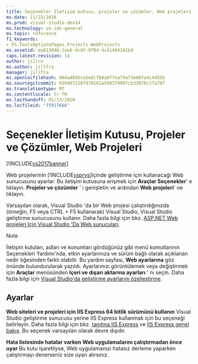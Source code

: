 ```yaml
---
title: Seçenekler Iletişim kutusu, projeler ve çözümler, Web projeleri | Microsoft Docs
ms.date: 11/15/2016
ms.prod: visual-studio-dev14
ms.technology: vs-ide-general
ms.topic: reference
f1_keywords:
- VS.ToolsOptionsPages.Projects.WebProjects
ms.assetid: ea813046-1ae6-4c9f-9784-dc41494101b9
caps.latest.revision: 14
author: jillre
ms.author: jillfra
manager: jillfra
ms.openlocfilehash: 90da4845ca5edcf68a977ea79a73e06fa4c4455b
ms.sourcegitcommit: 939407118f978162a590379997cb33076c57a707
ms.translationtype: MT
ms.contentlocale: tr-TR
ms.lasthandoff: 01/13/2020
ms.locfileid: "75917666"
---
```

# <a name="options-dialog-box-projects-and-solutions-web-projects"></a>Seçenekler İletişim Kutusu, Projeler ve Çözümler, Web Projeleri
[!INCLUDE[vs2017banner](../../includes/vs2017banner.md)]

Web projelerinin [!INCLUDE[vsprvs](../../includes/vsprvs-md.md)]içinde geliştirme için kullanacağı Web sunucusunu ayarlar. Bu iletişim kutusuna erişmek için **Araçlar Seçenekler**' e tıklayın. **Projeler ve çözümler** ' i genişletin ve ardından **Web projeleri**' ne tıklayın.

 Varsayılan olarak, Visual Studio 'da bir Web projesi çalıştırdığınızda (örneğin, F5 veya CTRL + F5 kullanarak) Visual Studio, Visual Studio geliştirme sunucusunu kullanır. Daha fazla bilgi için bkz. [ASP.NET Web projeleri Için Visual Studio 'Da Web sunucuları](https://msdn.microsoft.com/31d4f588-df59-4b7e-b9ea-e1f2dd204328).

> [!NOTE]
> İletişim kutuları, adları ve konumları gördüğünüz gibi menü komutlarının Seçenekleri Yardımı'nda, etkin ayarlarınıza ve sürüm bağlı olarak açıklanan nedir öğesinden farklı olabilir. Bu yardım sayfası, **Web ayarlarına** göz önünde bulundurularak yazıldı. Ayarlarınızı görüntülemek veya değiştirmek için **Araçlar** menüsünden **Içeri ve dışarı aktarma ayarları** ' nı seçin. Daha fazla bilgi için [Visual Studio'da geliştirme ayarlarını özelleştirme](https://msdn.microsoft.com/22c4debb-4e31-47a8-8f19-16f328d7dcd3).

## <a name="settings"></a>Ayarlar
 **Web siteleri ve projeleri için IIS Express 64 bitlik sürümünü kullanın** Visual Studio geliştirme sunucusu yerine IIS Express kullanmak için bu seçeneği belirleyin. Daha fazla bilgi için bkz. [tanıtma IIS Express](https://weblogs.asp.net/scottgu/introducing-iis-express) ve [IIS Express genel bakış](/iis/extensions/introduction-to-iis-express/iis-express-overview). Bu seçenek varsayılan olarak devre dışıdır.

 **Hata listesinde hatalar varken Web uygulamalarını çalıştırmadan önce uyar** Bu kutu işaretliyse, Web uygulamanızı hatasız derleme yaparken çalıştırmayı denerseniz size uyarı alırsınız.
